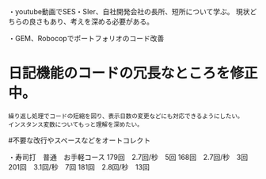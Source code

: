 ・youtube動画でSES・SIer、自社開発会社の長所、短所について学ぶ。
  現状どちらの良さもあり、考えを深める必要がある。

・GEM、Robocopでポートフォリオのコード改善
  # 日記機能のコードの冗長なところを修正中。
    繰り返し処理でコードの短縮を図り、表示日数の変更などにも対応できるようにしたい。
    インスタンス変数についてもっと理解を深めたい。
  #不要な改行やスペースなどをオートコレクト


・寿司打　普通　お手軽コース
  179回　2.7回/秒　5回
  168回　2.7回/秒　3回
  201回　3.1回/秒　7回
  181回　2.8回/秒　13回